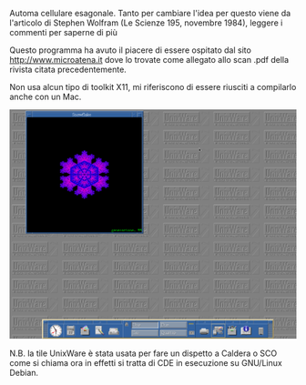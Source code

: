 Automa cellulare esagonale. Tanto per cambiare l'idea per questo
viene da l'articolo di Stephen Wolfram (Le Scienze 195, novembre 1984), leggere i commenti per saperne di più

Questo programma ha avuto il piacere di essere ospitato dal sito
http://www.microatena.it dove lo trovate come allegato allo scan
.pdf della rivista citata precedentemente.

Non usa alcun tipo di toolkit X11, mi riferiscono di essere riusciti
a compilarlo anche con un Mac.

![snowflake](https://github.com/MarcoVerpelli/Sorgenti-C/blob/master/snowflake/snowflake.png)

N.B. la tile UnixWare è stata usata per fare un dispetto a Caldera o SCO come si chiama ora
in effetti si tratta di CDE in esecuzione su GNU/Linux Debian.
